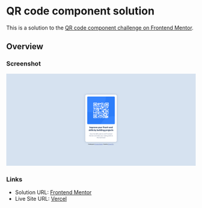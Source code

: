 # QR code component solution

This is a solution to the [QR code component challenge on Frontend Mentor](https://www.frontendmentor.io/challenges/qr-code-component-iux_sIO_H). 

## Overview

### Screenshot

![QR Code Component screenshot](./images/screenshot-qr-code-component-orianapg.png)

### Links

- Solution URL: [Frontend Mentor](https://www.frontendmentor.io/solutions/qr-code-component-using-flexbox-zLpicKHx07)
- Live Site URL: [Vercel](https://qr-code-component-orianapg.vercel.app/)
